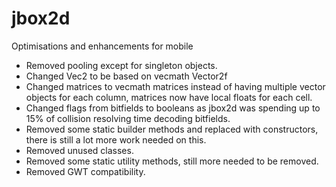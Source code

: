# jbox2d
Optimisations and enhancements for mobile

- Removed pooling except for singleton objects.  
- Changed Vec2 to be based on vecmath Vector2f
- Changed matrices to vecmath matrices instead of having multiple vector objects for each column, matrices now have local floats for each cell.
- Changed flags from bitfields to booleans as jbox2d was spending up to 15% of collision resolving time decoding bitfields.
- Removed some static builder methods and replaced with constructors, there is still a lot more work needed on this.
- Removed unused classes.
- Removed some static utility methods, still more needed to be removed.
- Removed GWT compatibility.

